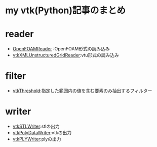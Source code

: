 # my vtk(Python)記事のまとめ

# reader
- [OpenFOAMReader](https://qiita.com/matsubaradaisuke/items/2035a779ffc383820ad3) :OpenFOAM形式の読み込み
- [vtkXMLUnstructuredGridReader](https://qiita.com/matsubaradaisuke/items/0876c9c3225e520a8f38):vtu形式の読み込み

# filter
- [vtkThreshold](https://qiita.com/matsubaradaisuke/items/c29be9bdd115bc4d144f):指定した範囲内の値を含む要素のみ抽出するフィルター

# writer
- [vtkSTLWriter](https://qiita.com/matsubaradaisuke/items/91518c9c86dc6f42c47c):stlの出力
- [vtkPolyDataWriter](https://qiita.com/matsubaradaisuke/items/91518c9c86dc6f42c47c):vtkの出力
- [vtkPLYWriter](https://qiita.com/matsubaradaisuke/items/91518c9c86dc6f42c47c):plyの出力
